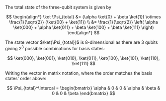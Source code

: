 

The total state of the three-qubit system is given by

$$
    \begin{align*}
        \ket \Psi_{total} &= (\alpha \ket{0}  + \beta \ket{1}) \otimes \frac{1}{\sqrt{2}} (\ket{00} + \ket{11}) \\
        &= \frac{1}{\sqrt{2}} \left( \alpha \ket{000} + \alpha \ket{011} + \beta \ket{100} + \beta \ket{111} \right)
    \end{align*}
$$

The state vector $\ket{\Psi_{total}}$ is 8-dimensional as there are  3 qubits giving $2^3$ possible combinations for basis states:

$$
    \ket{000}, \ket{001}, \ket{010}, \ket{011}, \ket{100}, \ket{101}, \ket{110}, \ket{111}
$$

Writing the vector in matrix notation, where the order matches the basis states' order above:

$$
    \Psi_{total}^\intercal = \begin{bmatrix} \alpha & 0 & 0 & \alpha & \beta & 0 & 0 & \beta \end{bmatrix}
$$